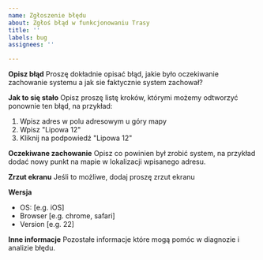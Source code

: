 ```yaml
---
name: Zgłoszenie błędu
about: Zgłoś błąd w funkcjonowaniu Trasy
title: ''
labels: bug
assignees: ''

---
```


**Opisz błąd**
Proszę dokładnie opisać błąd, jakie było oczekiwanie zachowanie systemu a jak sie faktycznie system zachował?

**Jak to się stało**
Opisz proszę listę kroków, którymi możemy odtworzyć ponownie ten błąd, na przykład:
1. Wpisz adres w polu adresowym u góry mapy
2. Wpisz "Lipowa 12"
3. Kliknij na podpowiedź "Lipowa 12"

**Oczekiwane zachowanie**
Opisz co powinien był zrobić system, na przykład dodać nowy punkt na mapie w lokalizacji wpisanego adresu.

**Zrzut ekranu**
Jeśli to możliwe, dodaj proszę zrzut ekranu

**Wersja**
 - OS: [e.g. iOS]
 - Browser [e.g. chrome, safari]
 - Version [e.g. 22]

**Inne informacje**
Pozostałe informacje które mogą pomóc w diagnozie i analizie błędu.
